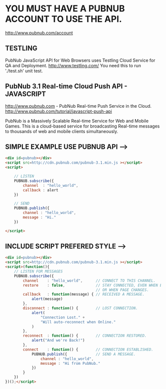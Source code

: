 # YOU MUST HAVE A PUBNUB ACCOUNT TO USE THE API.
http://www.pubnub.com/account

## TESTLING
PubNub JavaScript API for Web Browsers
uses Testling Cloud Service
for QA and Deployment.
http://www.testling.com/
You need this to run './test.sh' unit test.

## PubNub 3.1 Real-time Cloud Push API - JAVASCRIPT
http://www.pubnub.com - PubNub Real-time Push Service in the Cloud. 
http://www.pubnub.com/tutorial/javascript-push-api

PubNub is a Massively Scalable Real-time Service for Web and Mobile Games.
This is a cloud-based service for broadcasting Real-time messages
to thousands of web and mobile clients simultaneously.

## SIMPLE EXAMPLE USE PUBNUB API -->
```html
<div id=pubnub></div>
<script src=http://cdn.pubnub.com/pubnub-3.1.min.js ></script>
<script>

    // LISTEN
    PUBNUB.subscribe({
        channel  : "hello_world",
        callback : alert
    })

    // SEND
    PUBNUB.publish({
        channel : "hello_world",
        message : "Hi."
    })

</script>
```

## INCLUDE SCRIPT PREFERED STYLE -->
```html
<div id=pubnub></div>
<script src=http://cdn.pubnub.com/pubnub-3.1.min.js ></script>
<script>(function(){
    // LISTEN FOR MESSAGES
    PUBNUB.subscribe({
        channel    : "hello_world",      // CONNECT TO THIS CHANNEL.
        restore    : false,              // STAY CONNECTED, EVEN WHEN BROWSER IS CLOSED
                                         // OR WHEN PAGE CHANGES.
        callback   : function(message) { // RECEIVED A MESSAGE.
            alert(message)
        },
        disconnect : function() {        // LOST CONNECTION.
            alert(
                "Connection Lost." +
                "Will auto-reconnect when Online."
            )
        },
        reconnect  : function() {        // CONNECTION RESTORED.
            alert("And we're Back!")
        },
        connect    : function() {        // CONNECTION ESTABLISHED.
            PUBNUB.publish({             // SEND A MESSAGE.
                channel : "hello_world",
                message : "Hi from PubNub."
            })
        }
    })
})();</script>
```
